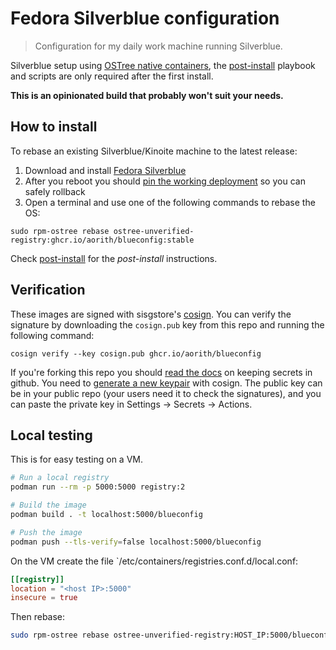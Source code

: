 # Fedora Silverblue configuration

> Configuration for my daily work machine running Silverblue.

Silverblue setup using [OSTree native containers](https://coreos.github.io/rpm-ostree/container/), the [post-install](post-install) playbook and scripts are only required after the first install.

**This is an opinionated build that probably won't suit your needs.**

## How to install

To rebase an existing Silverblue/Kinoite machine to the latest release:

1. Download and install [Fedora Silverblue](https://silverblue.fedoraproject.org/download)
1. After you reboot you should [pin the working deployment](https://docs.fedoraproject.org/en-US/fedora-silverblue/faq/#_about_using_silverblue) so you can safely rollback
1. Open a terminal and use one of the following commands to rebase the OS:

```
sudo rpm-ostree rebase ostree-unverified-registry:ghcr.io/aorith/blueconfig:stable
```

Check [post-install](post-install) for the _post-install_ instructions.

## Verification

These images are signed with sisgstore's [cosign](https://docs.sigstore.dev/cosign/overview/). You can verify the signature by downloading the `cosign.pub` key from this repo and running the following command:

    cosign verify --key cosign.pub ghcr.io/aorith/blueconfig

If you're forking this repo you should [read the docs](https://docs.github.com/en/actions/security-guides/encrypted-secrets) on keeping secrets in github. You need to [generate a new keypair](https://docs.sigstore.dev/cosign/overview/) with cosign. The public key can be in your public repo (your users need it to check the signatures), and you can paste the private key in Settings -> Secrets -> Actions.

## Local testing

This is for easy testing on a VM.

```sh
# Run a local registry
podman run --rm -p 5000:5000 registry:2

# Build the image
podman build . -t localhost:5000/blueconfig

# Push the image
podman push --tls-verify=false localhost:5000/blueconfig
```

On the VM create the file `/etc/containers/registries.conf.d/local.conf:

```conf
[[registry]]
location = "<host IP>:5000"
insecure = true
```

Then rebase:

```sh
sudo rpm-ostree rebase ostree-unverified-registry:HOST_IP:5000/blueconfig:latest
```
